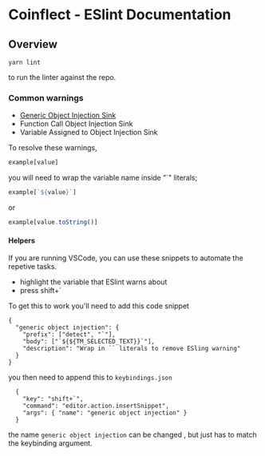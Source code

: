 # Coinflect - ESlint Documentation

## Overview

`yarn lint`

to run the linter against the repo.

### Common warnings

- [Generic Object Injection Sink](https://github.com/nodesecurity/eslint-plugin-security/blob/master/docs/the-dangers-of-square-bracket-notation.md)
- Function Call Object Injection Sink
- Variable Assigned to Object Injection Sink

To resolve these warnings,

```js
example[value]
```

you will need to wrap the variable name inside "`" literals;

```js
example[`${value}`]
```

or

```js
example[value.toString()]
```

#### Helpers

If you are running VSCode, you can use these snippets to automate the repetive tasks.

- highlight the variable that ESlint warns about
- press shift+`

To get this to work you'll need to add this code snippet

```
{
  "generic object injection": {
    "prefix": ["detect", "`"],
    "body": ["`${${TM_SELECTED_TEXT}}`"],
    "description": "Wrap in `` literals to remove ESling warning"
  }
}

```

you then need to append this to `keybindings.json`

```
  {
    "key": "shift+`",
    "command": "editor.action.insertSnippet",
    "args": { "name": "generic object injection" }
  }
```

the name `generic object injection` can be changed , but just has to match the keybinding argument.
